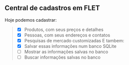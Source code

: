 ## Central de cadastros em FLET

Hoje podemos cadastrar:
>- [x] Produtos, com seus preços e detalhes
>- [x] Pessoas, com seus endereços e contatos
>- [x] Pesquisas de mercado customizadas
E tambem:
>- [x] Salvar essas informações num banco SQLite
>- [ ] Mostrar as informações salvas no banco
>- [ ] Buscar informações salvas no banco

